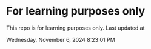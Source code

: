 # For learning purposes only
This repo is for learning purposes only.
Last updated at

Wednesday, November 6, 2024 8:23:01 PM

